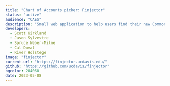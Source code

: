 ```yaml
---
title: "Chart of Accounts picker: Finjector"
status: "active"
audience: "CAES"
description: "Small web application to help users find their new Common chart of accounts."
developers:
  - Scott Kirkland
  - Jason Sylvestre
  - Spruce Weber-Milne
  - Cal Doval
  - River Holstege
image: "finjector"
current-url: "https://finjector.ucdavis.edu/"
github: "https://github.com/ucdavis/finjector"
bgcolor: 204060
date: 2023-05-08
---
```


